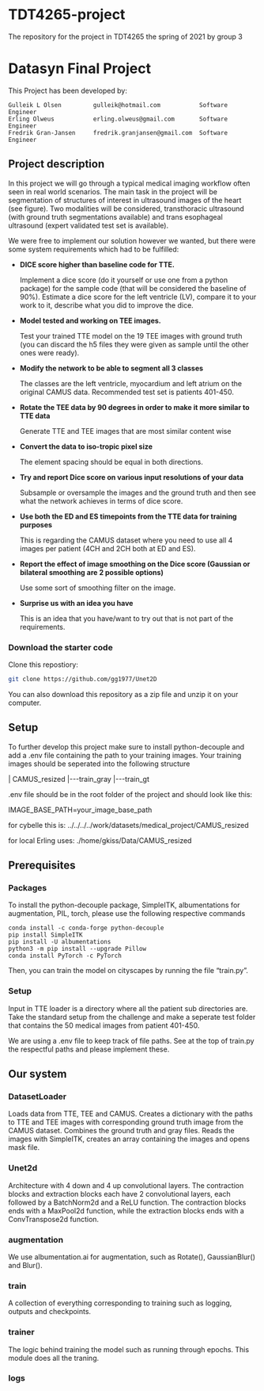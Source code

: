 # TDT4265-project
The repository for the project in TDT4265 the spring of 2021 by group 3

# Datasyn Final Project

This Project has been developed by:
```
Gulleik L Olsen         gulleik@hotmail.com           Software Engineer
Erling Olweus           erling.olweus@gmail.com       Software Engineer
Fredrik Gran-Jansen     fredrik.granjansen@gmail.com  Software Engineer
```

## Project description
In this project we will go through a typical medical imaging workflow often seen in real world
scenarios. The main task in the project will be segmentation of structures of interest in ultrasound
images of the heart (see figure). Two modalities will be considered, transthoracic ultrasound
(with ground truth segmentations available) and trans esophageal ultrasound (expert validated
test set is available). 

We were free to implement our solution however we wanted, but there were some system requirements which had to be fulfilled:

- **DICE score higher than baseline code for TTE.**

    Implement a dice score (do it yourself or use one from a python package) for the sample code (that will be considered the baseline of 90%). Estimate a dice score for the      left ventricle (LV), compare it to your work to it, describe what you did to improve the dice.
- **Model tested and working on TEE images.**

     Test your trained TTE model on the 19 TEE images with ground truth (you can discard the h5 files they were given as sample until the other ones were ready).
- **Modify the network to be able to segment all 3 classes**

  The classes are the left ventricle, myocardium and left atrium on the original CAMUS data. Recommended test set is patients 401-450.
- **Rotate the TEE data by 90 degrees in order to make it more similar to TTE data**

  Generate TTE and TEE images that are most similar content wise
- **Convert the data to iso-tropic pixel size**

  The element spacing should be equal in both directions.
- **Try and report Dice score on various input resolutions of your data**

  Subsample or oversample the images and the ground truth and then see what the network achieves in terms of dice score. 
- **Use both the ED and ES timepoints from the TTE data for training purposes**

  This is regarding the CAMUS dataset where you need to use all 4 images per patient (4CH and 2CH both at ED and ES).
- **Report the effect of image smoothing on the Dice score (Gaussian or bilateral smoothing are 2 possible options)**

  Use some sort of smoothing filter on the image.
- **Surprise us with an idea you have**

  This is an idea that you have/want to try out that is not part of the requirements.

### Download the starter code

Clone this repostiory:

```bash
git clone https://github.com/gg1977/Unet2D
```

You can also download this repository as a zip file and unzip it on your computer.

## Setup

To further develop this project make sure to install python-decouple and add a .env file containing the path to your training images.
Your training images should be seperated into the following structure

| CAMUS_resized
|---train_gray
|---train_gt

.env file should be in the root folder of the project and should look like this:

IMAGE_BASE_PATH=your_image_base_path

for cybelle this is:
../../../../work/datasets/medical_project/CAMUS_resized

for local Erling uses:
./home/gkiss/Data/CAMUS_resized

## Prerequisites

### Packages

To install the python-decouple package, SimpleITK, albumentations for augmentation, PIL, torch, please use the following respective commands

```
conda install -c conda-forge python-decouple
pip install SimpleITK
pip install -U albumentations
python3 -m pip install --upgrade Pillow
conda install PyTorch -c PyTorch
```
 Then, you can train the model on cityscapes by running the file “train.py”.
 
### Setup
Input in TTE loader is a directory where all the patient sub directories are. Take the standard setup from the challenge and make a seperate test folder that contains the 50 medical images from patient 401-450. 

We are using a .env file to keep track of file paths. See at the top of train.py the respectful paths and please implement these.


## Our system

### DatasetLoader
Loads data from TTE, TEE and CAMUS. Creates a dictionary with the paths to TTE and TEE images with corresponding ground truth image from the CAMUS dataset. Combines the ground truth and gray files. Reads the images with SimpleITK, creates an array containing the images and opens mask file.

### Unet2d
Architecture with 4 down and 4 up convolutional layers. The contraction blocks and extraction blocks each have 2 convolutional layers, each followed by a BatchNorm2d and a ReLU function. The contraction blocks ends with a MaxPool2d function, while the extraction blocks ends with a ConvTranspose2d function.

### augmentation
We use albumentation.ai for augmentation, such as Rotate(), GaussianBlur() and Blur().

### train
A collection of everything corresponding to training such as logging, outputs and checkpoints.

### trainer
The logic behind training the model such as running through epochs. This module does all the traning.

### logs

 
 
